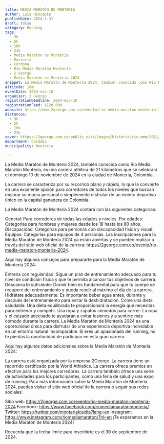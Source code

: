 ```yaml
---
title: MEDIA MARATÓN DE MONTERÍA
author: Luis Hincapie
publishDate: 2024-3-31
draft: false
category: Running
tags:
  - 3k
  - 5k
  - 10k
  - 21k
  - Media Maratón de Montería
  - Montería
  - Córdoba
  - Río Media Maratón Montería
  - 2 George
  - Media Maratón de Montería 2024
snippet: La Media Maratón de Montería 2024, también conocida como Río Media Maratón Montería, es una carrera atlética de 21 kilómetros que se celebrará el domingo 10 de noviembre de 2024 en la ciudad de Montería, Colombia.
altitude: 18m
eventDate: 2024-nov-10
organizer: 2 George
registrationDeadline: 2024-nov-10
registrationFeed: $120.000
website: https://www.2george.com.co/evento/rio-media-maraton-monteria-2024
distances:
  - 3k
  - 5k
  - 10k
  - 21k
cover: https://2george.com.co/public_site/images/historia/rio-mmm/2021/rio-mmm-2021-2.webp
department: Córdoba
municipality: Montería

---
```


La Media Maratón de Montería 2024, también conocida como Río Media Maratón Montería, es una carrera atlética de 21 kilómetros que se celebrará el domingo 10 de noviembre de 2024 en la ciudad de Montería, Colombia.

La carrera se caracteriza por su recorrido plano y rápido, lo que la convierte en una excelente opción para corredores de todos los niveles que buscan mejorar su marca personal o simplemente disfrutar de un evento deportivo único en la capital ganadera de Colombia.

La Media Maratón de Montería 2024 contará con las siguientes categorías:

General: Para corredores de todas las edades y niveles.
Por edades: Categorías para hombres y mujeres desde los 18 hasta los 80 años.
Discapacidad: Categorías para personas con discapacidad física y visual.
Equipos: Categorías para equipos de 4 personas.
Las inscripciones para la Media Maratón de Montería 2024 ya están abiertas y se pueden realizar a través del sitio web oficial de la carrera: https://2george.com.co/evento/rio-media-maraton-monteria-2024.

Aquí hay algunos consejos para prepararte para la Media Maratón de Montería 2024:

Entrena con regularidad: Sigue un plan de entrenamiento adecuado para tu nivel de condición física y que te permita alcanzar tus objetivos de carrera.
Descansa lo suficiente: Dormir bien es fundamental para que tu cuerpo se recupere del entrenamiento y pueda rendir al máximo el día de la carrera.
Hidrátate adecuadamente: Es importante beber agua antes, durante y después del entrenamiento para evitar la deshidratación.
Come una dieta saludable: Una dieta equilibrada te proporcionará la energía que necesitas para entrenar y competir.
Usa ropa y zapatos cómodos para correr: La ropa y el calzado adecuado te ayudarán a evitar lesiones y a sentirte más cómodo durante la carrera.
La Media Maratón de Montería 2024 es una oportunidad única para disfrutar de una experiencia deportiva inolvidable en un entorno natural incomparable. Si eres un apasionado del running, no te pierdas la oportunidad de participar en esta gran carrera.

Aquí hay algunos datos adicionales sobre la Media Maratón de Montería 2024:

La carrera está organizada por la empresa 2George.
La carrera tiene un recorrido certificado por la World Athletics.
La carrera ofrece premios en efectivo para los mejores corredores.
La carrera también ofrece una serie de actividades para los participantes, como una feria de salud y una expo de running.
Para más información sobre la Media Maratón de Montería 2024, puedes visitar el sitio web oficial de la carrera o seguir sus redes sociales:

Sitio web: https://2george.com.co/evento/rio-media-maraton-monteria-2024
Facebook: https://www.facebook.com/riomediamaratonmonteria/
Twitter: https://twitter.com/monterialcaldia?lang=en
Instagram: https://www.instagram.com/riomediamaraton/?hl=en
¡Te esperamos en la Media Maratón de Montería 2024!

Recuerda que la fecha límite para inscribirte es el 30 de septiembre de 2024.
